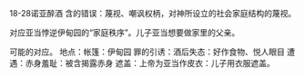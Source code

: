 18-28诺亚醉酒
含的错误：蔑视、嘲讽权柄，对神所设立的社会家庭结构的蔑视。

对应亚当悖逆伊甸园的“家庭秩序”。儿子亚当想要做家里的父亲。

可能的对应。
地点：帐篷：伊甸园
罪的引诱：酒后失态：好作食物、悦人眼目 
遭遇：赤身羞耻：被含揭露赤身
遮盖：上帝为亚当作皮衣：儿子用衣服遮盖。
